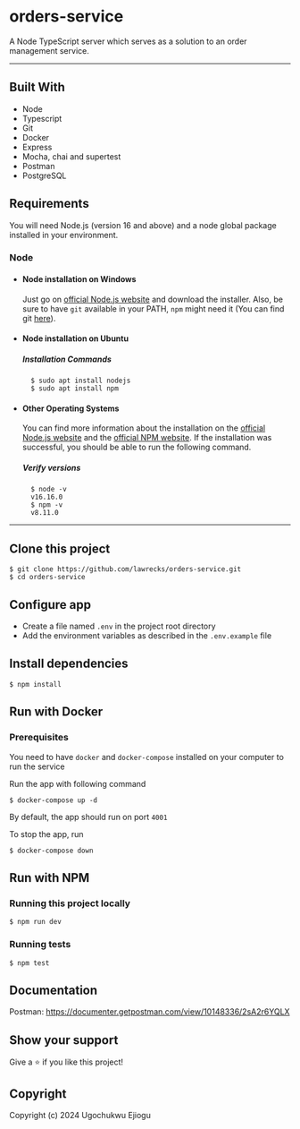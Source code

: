 # orders-service

A Node TypeScript server which serves as a solution to an order management service.

---

## Built With

- Node
- Typescript
- Git
- Docker
- Express
- Mocha, chai and supertest
- Postman
- PostgreSQL

## Requirements

You will need Node.js (version 16 and above) and a node global package installed in your environment.

### Node

- #### Node installation on Windows

    Just go on [official Node.js website](https://nodejs.org/) and download the installer.
    Also, be sure to have `git` available in your PATH, `npm` might need it (You can find git [here](https://git-scm.com/)).

- #### Node installation on Ubuntu

    ##### Installation Commands

        $ sudo apt install nodejs
        $ sudo apt install npm

- #### Other Operating Systems

    You can find more information about the installation on the [official Node.js website](https://nodejs.org/) and the [official NPM website](https://npmjs.org/).
    If the installation was successful, you should be able to run the following command.

    ##### Verify versions

        $ node -v
        v16.16.0
        $ npm -v
        v8.11.0

---
## Clone this project

    $ git clone https://github.com/lawrecks/orders-service.git
    $ cd orders-service
    
## Configure app

- Create a file named `.env` in the project root directory
- Add the environment variables as described in the `.env.example` file

## Install dependencies
    $ npm install

## Run with Docker

### Prerequisites

You need to have `docker` and `docker-compose` installed on your computer to run the service

Run the app with following command

    $ docker-compose up -d
    
By default, the app should run on port `4001`
        
To stop the app, run
    
    $ docker-compose down
    
## Run with NPM

### Running this project locally
    $ npm run dev

### Running tests

    $ npm test

## Documentation

Postman: https://documenter.getpostman.com/view/10148336/2sA2r6YQLX

## Show your support

Give a ⭐️ if you like this project!

## Copyright

Copyright (c) 2024 Ugochukwu Ejiogu
